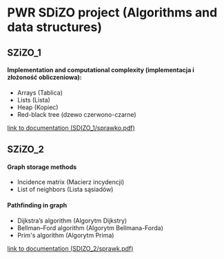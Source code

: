 # PWR SDiZO project (Algorithms and data structures)

## SZiZO_1

#### Implementation and computational complexity (implementacja i złożoność obliczeniowa):

- Arrays (Tablica)
- Lists (Lista)
- Heap (Kopiec)
- Red-black tree (dzewo czerwono-czarne)

[link to documentation (SDIZO_1/sprawko.pdf)]("https://github.com/Despenrado/SDiZO/tree/main/SDIZO_1/sprawko.pdf")

## SZiZO_2

#### Graph storage methods

- Incidence matrix (Macierz incydencji)
- List of neighbors (Lista sąsiadów)

#### Pathfinding in graph

- Dijkstra’s algorithm (Algorytm Dijkstry)
- Bellman–Ford algorithm (Algorytm Bellmana-Forda)
- Prim's algorithm (Algorytm Prima)

[link to documentation (SDIZO_2/sprawk.pdf)]("https://github.com/Despenrado/SDiZO/tree/main/SDIZO_2/sprawk.pdf")
